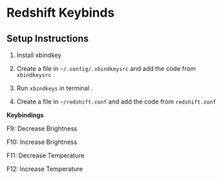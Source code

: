# Redshift Keybinds

## Setup Instructions

1. Install xbindkey
   
2. Create a file in `~/.config/.xbindkeysrc` and add the code from `xbindkeysrc`
   
3. Run `xbindkeys` in terminal .
   
4. Create a file in `~/redshift.conf` and add the code from `redshift.conf`

**Keybindings**

F9: Decrease Brightness

F10: Increase Brightness

F11: Decrease Temperature

F12: Increase Temperature
